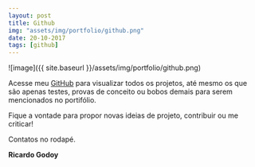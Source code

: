 ```yaml
---
layout: post
title: Github
img: "assets/img/portfolio/github.png"
date: 20-10-2017
tags: [github]
---
```


![image]({{ site.baseurl }}/assets/img/portfolio/github.png)

Acesse meu [GitHub](https://github.com/ricardofagodoy) para visualizar todos os projetos, até mesmo os que são apenas testes, provas de conceito ou bobos demais para serem mencionados no portifólio.

Fique a vontade para propor novas ideias de projeto, contribuir ou me criticar!

Contatos no rodapé.

<b>Ricardo Godoy</b>